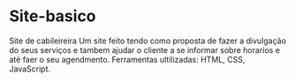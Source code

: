 # Site-basico
Site de cabileireira
Um site feito tendo como proposta de fazer a divulgação do seus serviços e tambem ajudar o cliente a se informar sobre horarios e até faer o seu agendmento.
Ferramentas ultilizadas:
HTML,
CSS,
JavaScript.
